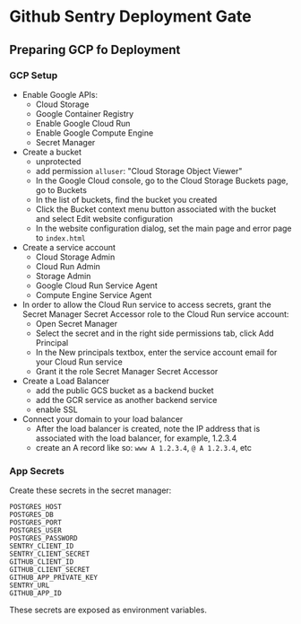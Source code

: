 # Github Sentry Deployment Gate

## Preparing GCP fo Deployment

### GCP Setup

- Enable Google APIs:
  - Cloud Storage
  - Google Container Registry
  - Enable Google Cloud Run
  - Enable Google Compute Engine
  - Secret Manager
- Create a bucket
  - unprotected
  - add permission `alluser`: "Cloud Storage Object Viewer"
  - In the Google Cloud console, go to the Cloud Storage Buckets page, go to Buckets
  - In the list of buckets, find the bucket you created
  - Click the Bucket context menu button associated with the bucket and select Edit website configuration
  - In the website configuration dialog, set the main page and error page to `index.html`
- Create a service account
  - Cloud Storage Admin
  - Cloud Run Admin
  - Storage Admin
  - Google Cloud Run Service Agent
  - Compute Engine Service Agent
- In order to allow the Cloud Run service to access secrets, grant the Secret Manager Secret Accessor role to the Cloud Run service account:
  - Open Secret Manager
  - Select the secret and in the right side permissions tab, click Add Principal
  - In the New principals textbox, enter the service account email for your Cloud Run service
  - Grant it the role Secret Manager Secret Accessor
- Create a Load Balancer
  - add the public GCS bucket as a backend bucket
  - add the GCR service as another backend service
  - enable SSL
- Connect your domain to your load balancer
  - After the load balancer is created, note the IP address that is associated with the load balancer, for example, 1.2.3.4
  - create an A record like so: `www A 1.2.3.4`, `@ A 1.2.3.4`, etc

### App Secrets

Create these secrets in the secret manager:

```
POSTGRES_HOST
POSTGRES_DB
POSTGRES_PORT
POSTGRES_USER
POSTGRES_PASSWORD
SENTRY_CLIENT_ID
SENTRY_CLIENT_SECRET
GITHUB_CLIENT_ID
GITHUB_CLIENT_SECRET
GITHUB_APP_PRIVATE_KEY
SENTRY_URL
GITHUB_APP_ID
```

These secrets are exposed as environment variables.
